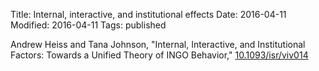 Title: Internal, interactive, and institutional effects
Date: 2016-04-11
Modified: 2016-04-11
Tags: published

Andrew Heiss and Tana Johnson, "Internal, Interactive, and Institutional Factors: Towards a Unified Theory of INGO Behavior," [10.1093/isr/viv014](http://dx.doi.org/10.1093/isr/viv014)
